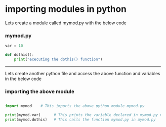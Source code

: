 # importing modules in python

Lets create a module called mymod.py with the below code

### mymod.py

```python
var = 10

def dothis():
	print("executing the dothis() function")
```

---

Lets create another python file and access the above function and variables in the below code

### importing the above module

```python

import mymod    # This imports the above python module mymod.py

print(mymod.var)      # This prints the variable declared in mymod.py var = 10
print(mymod.dothis)   # This calls the function mymod.py in mymod.py

```